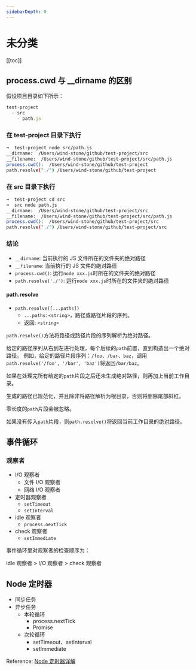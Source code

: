 ```yaml
---
sidebarDepth: 0
---
```


# 未分类

[[toc]]

## process.cwd 与 __dirname 的区别

假设项目目录如下所示：

```js
test-project
  - src
    - path.js
```

### 在 test-project 目录下执行

```sh
➜  test-project node src/path.js
__dirname:  /Users/wind-stone/github/test-project/src
__filename:  /Users/wind-stone/github/test-project/src/path.js
process.cwd():  /Users/wind-stone/github/test-project
path.resolve("./") /Users/wind-stone/github/test-project
```

### 在 src 目录下执行

```sh
➜  test-project cd src
➜  src node path.js
__dirname:  /Users/wind-stone/github/test-project/src
__filename:  /Users/wind-stone/github/test-project/src/path.js
process.cwd():  /Users/wind-stone/github/test-project/src
path.resolve("./") /Users/wind-stone/github/test-project/src
```

### 结论

- `__dirname`: 当前执行的 JS 文件所在的文件夹的绝对路径
- `__filename`: 当前执行的 JS 文件的绝对路径
- `process.cwd()`: 运行`node xxx.js`时所在的文件夹的绝对路径
- `path.resolve('./')`: 运行`node xxx.js`时所在的文件夹的绝对路径

#### path.resolve

- `path.resolve([...paths])`
  - `...paths`: `<string>`，路径或路径片段的序列。
  - 返回: `<string>`

`path.resolve()`方法将路径或路径片段的序列解析为绝对路径。

给定的路径序列从右到左进行处理，每个后续的`path`前置，直到构造出一个绝对路径。 例如，给定的路径片段序列：`/foo`、`/bar`、`baz`，调用 `path.resolve('/foo', '/bar', 'baz')`将返回`/bar/baz`。

如果在处理完所有给定的`path`片段之后还未生成绝对路径，则再加上当前工作目录。

生成的路径已规范化，并且除非将路径解析为根目录，否则将删除尾部斜杠。

零长度的`path`片段会被忽略。

如果没有传入`path`片段，则`path.resolve()`将返回当前工作目录的绝对路径。

## 事件循环

### 观察者

- I/O 观察者
  - 文件 I/O 观察者
  - 网络 I/O 观察者
- 定时器观察者
  - `setTimeout`
  - `setInterval`
- idle 观察者
  - `process.nextTick`
- check 观察者
  - `setImmediate`

事件循环里对观察者的检查顺序为：

idle 观察者 > I/O 观察者 > check 观察者

## Node 定时器

- 同步任务
- 异步任务
  - 本轮循环
    - process.nextTick
    - Promise
  - 次轮循环
    - setTimeout、setInterval
    - setImmediate

Reference: [Node 定时器详解](http://www.ruanyifeng.com/blog/2018/02/node-event-loop.html)
